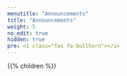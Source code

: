 ```yaml
---
menutitle: "Announcements"
title: "Announcements"
weight: 5
no_edit: true
hidden: true
pre: <i class="fas fa-bullhorn"></i>
---
```


{{% children  %}}
